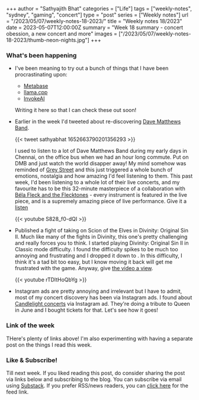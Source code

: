+++
author = "Sathyajith Bhat"
categories = ["Life"]
tags = ["weekly-notes", "sydney", "gaming", "concert"]
type = "post"
series = ["Weekly notes"]
url = "/2023/05/07/weekly-notes-18-2023/"
title = "Weekly notes 18/2023"
date = 2023-05-07T12:00:00Z
summary = "Week 18 summary - concert obession, a new concert and more"
images = ["/2023/05/07/weekly-notes-18-2023/thumb-neon-nights.jpg"]
+++

### What's been happening

* I've been meaning to try out a bunch of things that I have been procrastinating upon:
    * [Metabase](https://github.com/metabase/metabase)
    * [llama.cpp](https://github.com/ggerganov/llama.cpp)
    * [InvokeAI](https://github.com/invoke-ai/InvokeAI)
    
    Writing it here so that I can check these out soon!

* Earlier in the week I'd tweeted about re-discovering [Dave Matthews Band](https://en.wikipedia.org/wiki/Dave_Matthews_Band). 

    {{< tweet sathyabhat 1652663790201356293 >}}

    I used to listen to a lot of Dave Matthews Band during my early days in Chennai, on the office bus when we had an hour long commute. Put on DMB and just watch the world disapper away! My mind somehow was reminded of [Grey Street](https://www.youtube.com/watch?v=f-jaSbiwWGU) and this just triggered a whole bunch of emotions, nostalgia and how amazing I'd feel listening to them. This past week, I'd been listening to a whole lot of their live concerts, and my favourite has to be this 32-minute masterpiece of a collaboration with [Béla Fleck and the Flecktones](https://en.wikipedia.org/wiki/B%C3%A9la_Fleck_and_the_Flecktones) - every instrument is featured in the live piece, and is a supremely amazing piece of live performance. Give it a [listen](https://www.youtube.com/watch?v=S828_f0-dQI)

    {{< youtube S828_f0-dQI >}}

* Published a fight of taking on Scion of the Elves in Divinity: Original Sin II. Much like many of the fights in Divinity, this one's pretty challenging and really forces you to think. I started playing Divinity: Original Sin II in Classic mode difficulty. I found the difficulty spikes to be much too annoying and frustrating and I dropped it down to . In this difficulty, I think it's a tad bit too easy, but I know moving it back will get me frustrated with the game. Anyway, give [the video a view](https://www.youtube.com/watch?v=rTDltHoQbYg). 

    {{< youtube rTDltHoQbYg >}}

* Instagram ads are pretty annoying and irrelevant but I have to admit, most of my concert discovery has been via Instagram ads. I found about [Candlelight concerts](https://feverup.com/en/sydney/candlelight) via Instagram ad. They're doing a tribute to Queen in June and I bought tickets for that. Let's see how it goes!


### Link of the week

THere's plenty of links above! I'm also experimenting with having a separate post on the things I read this week. 

### Like & Subscribe!

Till next week. If you liked reading this post, do consider sharing the post via links below and subscribing to the blog. You can subscribe via email using [Substack](https://sathyabhat.substack.com/). If you prefer RSS/news readers, you can [click here](https://sathyabh.at/index.xml) for the feed link.